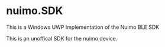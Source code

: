 # nuimo.SDK

This is a Windows UWP Implementation of the Nuimo BLE SDK

This is an unoffical SDK for the nuimo device.
